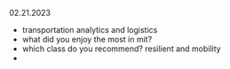 02.21.2023
- transportation analytics and logistics 
- what did you enjoy the most in mit?
- which class do you recommend? resilient and mobility
- 